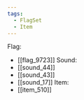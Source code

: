 ```yaml
---
tags:
  - FlagSet
  - Item
---
```

Flag:
- [[flag_9723]]
Sound:
- [[sound_44]]
- [[sound_43]]
- [[sound_17]]
Item:
- [[item_510]]

